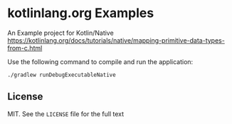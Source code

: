 # kotlinlang.org Examples

An Example project for Kotlin/Native
https://kotlinlang.org/docs/tutorials/native/mapping-primitive-data-types-from-c.html

Use the following command to compile and run the application:
```
./gradlew runDebugExecutableNative
```

## License
MIT. See the `LICENSE` file for the full text

